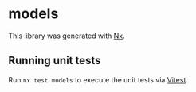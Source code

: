 # models

This library was generated with [Nx](https://nx.dev).

## Running unit tests

Run `nx test models` to execute the unit tests via [Vitest](https://vitest.dev/).
